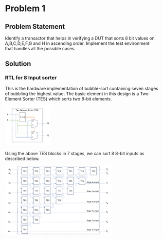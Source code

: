 # Problem 1
## Problem Statement
Identify a transactor that helps in verifying a DUT that sorts 8 bit values on A,B,C,D,E,F,G and H in ascending order. Implement the test environment that handles all the possible cases.

## Solution

### RTL for 8 Input sorter
This is the hardware implementation of bubble-sort containing seven stages of bubbling the highest value. The basic element in this design is a Two Element Sorter (TES) which sorts two 8-bit elements.

<img src="Schematics/tes.png" width="30%" height="30%">

Using the above TES blocks in 7 stages, we can sort 8 8-bit inputs as described below.

<img src="Schematics/eight_input_sorter.png" width="70%" height="70%">